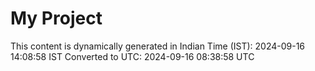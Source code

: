 # My Project

This content is dynamically generated in Indian Time (IST): 2024-09-16 14:08:58 IST
Converted to UTC: 2024-09-16 08:38:58 UTC
